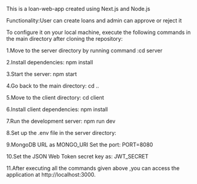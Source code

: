 This is a loan-web-app created using Next.js and Node.js

Functionality:User can create loans and admin can approve or reject it

To configure it on your local machine, execute the following commands in the main directory after cloning the repository:

1.Move to the server directory by running command :cd server

2.Install dependencies: npm install

3.Start the server: npm start

4.Go back to the main directory: cd ..

5.Move to the client directory: cd client

6.Install client dependencies: npm install

7.Run the development server: npm run dev

8.Set up the .env file in the server directory:

9.MongoDB URL as MONGO_URI Set the port: PORT=8080

10.Set the JSON Web Token secret key as: JWT_SECRET

11.After executing all the commands given above ,you can access the application at http://localhost:3000.
